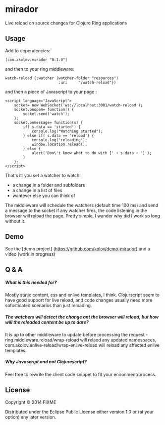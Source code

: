 # mirador

Live reload on source changes for Clojure Ring applications

## Usage

Add to dependencies:

    [com.akolov.mirador "0.1.0"]
    
    
and then to your ring middleware:

    watch-reload {:watcher (watcher-folder "resources")
                            :uri     "/watch-reload"})
                            
and then a piece of Javascript to your page :

    <script language="JavaScript">
        socket= new WebSocket('ws://localhost:3001/watch-reload');
        socket.onopen= function() {
            socket.send('watch');
        };
        socket.onmessage= function(s) {
            if( s.data == 'started') {
                console.log("Watching started");
            } else if( s.data == 'reload') {
                console.log("reloading");
                window.location.reload();
            } else {
                alert('Don\'t know what to do with [' + s.data + ']');
            }
        };
    </script>
    
    
That's it: you set a watcher to watch:
  - a change in a folder and subfolders
  - a change in a list of files
  - wahtever else you can think of
  
The middleware will schedule the watchers (default time 100 ms) and send a message to the socket if any watcher fires, the code listening in the browser will reload the page. Pretty simple, I wander why did I work so long without it.

## Demo

See the [demo project] (https://github.com/kolov/demo-mirador) and a video (work in progress)

## Q & A

##### What is this needed for?
Mostly static content, css and enlive templates, I think. Clojurscript seem to have good support for live reload, and code changes usually need more sofosticated scenarios than just reloading.
##### The watchers will detect the change ant the browser will reload, but how will the reloaded content be up to date?
It is up to other middleware to update before processing the request - ring.middleware.reload/wrap-reload will relaod any updated namespaces, com.akolov.enlive-reload/wrap-enlive-reload will reload any affected enlive templates.
##### Why Javascript and not Clojurescript?
Feel free to rewrite the client code snippet to fit your enironment/process.


## License

Copyright © 2014 FIXME

Distributed under the Eclipse Public License either version 1.0 or (at
your option) any later version.

